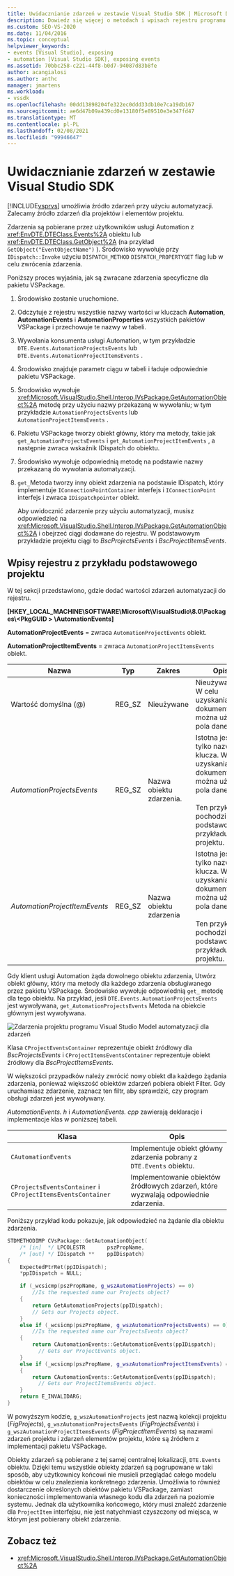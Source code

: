 ```yaml
---
title: Uwidacznianie zdarzeń w zestawie Visual Studio SDK | Microsoft Docs
description: Dowiedz się więcej o metodach i wpisach rejestru programu Visual Studio SDK, które uwidaczniają zdarzenia dla projektów i elementów projektu.
ms.custom: SEO-VS-2020
ms.date: 11/04/2016
ms.topic: conceptual
helpviewer_keywords:
- events [Visual Studio], exposing
- automation [Visual Studio SDK], exposing events
ms.assetid: 70bbc258-c221-44f8-b0d7-94087d83b8fe
author: acangialosi
ms.author: anthc
manager: jmartens
ms.workload:
- vssdk
ms.openlocfilehash: 00dd13898204fe322ec0ddd33db10e7ca19db167
ms.sourcegitcommit: ae6d47b09a439cd0e13180f5e89510e3e347fd47
ms.translationtype: MT
ms.contentlocale: pl-PL
ms.lasthandoff: 02/08/2021
ms.locfileid: "99946647"
---
```

# <a name="expose-events-in-the-visual-studio-sdk"></a>Uwidacznianie zdarzeń w zestawie Visual Studio SDK
[!INCLUDE[vsprvs](../../code-quality/includes/vsprvs_md.md)] umożliwia źródło zdarzeń przy użyciu automatyzacji. Zalecamy źródło zdarzeń dla projektów i elementów projektu.

 Zdarzenia są pobierane przez użytkowników usługi Automation z <xref:EnvDTE.DTEClass.Events%2A> obiektu lub <xref:EnvDTE.DTEClass.GetObject%2A> (na przykład `GetObject("EventObjectName")` ). Środowisko wywołuje przy `IDispatch::Invoke` użyciu `DISPATCH_METHOD` `DISPATCH_PROPERTYGET` flag lub w celu zwrócenia zdarzenia.

 Poniższy proces wyjaśnia, jak są zwracane zdarzenia specyficzne dla pakietu VSPackage.

1. Środowisko zostanie uruchomione.

2. Odczytuje z rejestru wszystkie nazwy wartości w kluczach **Automation**, **AutomationEvents** i **AutomationProperties** wszystkich pakietów VSPackage i przechowuje te nazwy w tabeli.

3. Wywołania konsumenta usługi Automation, w tym przykładzie `DTE.Events.AutomationProjectsEvents` lub `DTE.Events.AutomationProjectItemsEvents` .

4. Środowisko znajduje parametr ciągu w tabeli i ładuje odpowiednie pakietu VSPackage.

5. Środowisko wywołuje <xref:Microsoft.VisualStudio.Shell.Interop.IVsPackage.GetAutomationObject%2A> metodę przy użyciu nazwy przekazaną w wywołaniu; w tym przykładzie `AutomationProjectsEvents` lub `AutomationProjectItemsEvents` .

6. Pakietu VSPackage tworzy obiekt główny, który ma metody, takie jak `get_AutomationProjectsEvents` i `get_AutomationProjectItemEvents` , a następnie zwraca wskaźnik IDispatch do obiektu.

7. Środowisko wywołuje odpowiednią metodę na podstawie nazwy przekazaną do wywołania automatyzacji.

8. `get_`Metoda tworzy inny obiekt zdarzenia na podstawie IDispatch, który implementuje `IConnectionPointContainer` interfejs i `IConnectionPoint` interfejs i zwraca `IDispatchpointer` obiekt.

   Aby uwidocznić zdarzenie przy użyciu automatyzacji, musisz odpowiedzieć na <xref:Microsoft.VisualStudio.Shell.Interop.IVsPackage.GetAutomationObject%2A> i obejrzeć ciągi dodawane do rejestru. W podstawowym przykładzie projektu ciągi to *BscProjectsEvents* i *BscProjectItemsEvents*.

## <a name="registry-entries-from-the-basic-project-sample"></a>Wpisy rejestru z przykładu podstawowego projektu
 W tej sekcji przedstawiono, gdzie dodać wartości zdarzeń automatyzacji do rejestru.

 **[HKEY_LOCAL_MACHINE\SOFTWARE\Microsoft\VisualStudio\8.0\Packages\\<PkgGUID \> \AutomationEvents]**

 **AutomationProjectEvents** = zwraca `AutomationProjectEvents` obiekt.

 **AutomationProjectItemEvents** = zwraca `AutomationProjectItemsEvents` obiekt.

|Nazwa|Typ|Zakres|Opis|
|----------|----------|-----------|-----------------|
|Wartość domyślna (@)|REG_SZ|Nieużywane|Nieużywany. W celu uzyskania dokumentacji można użyć pola dane.|
|*AutomationProjectsEvents*|REG_SZ|Nazwa obiektu zdarzenia.|Istotna jest tylko nazwa klucza. W celu uzyskania dokumentacji można użyć pola dane.<br /><br /> Ten przykład pochodzi z podstawowego przykładu projektu.|
|*AutomationProjectItemEvents*|REG_SZ|Nazwa obiektu zdarzenia|Istotna jest tylko nazwa klucza. W celu uzyskania dokumentacji można użyć pola dane.<br /><br /> Ten przykład pochodzi z podstawowego przykładu projektu.|

 Gdy klient usługi Automation żąda dowolnego obiektu zdarzenia, Utwórz obiekt główny, który ma metody dla każdego zdarzenia obsługiwanego przez pakietu VSPackage. Środowisko wywołuje odpowiednią `get_` metodę dla tego obiektu. Na przykład, jeśli `DTE.Events.AutomationProjectsEvents` jest wywoływana, `get_AutomationProjectsEvents` Metoda na obiekcie głównym jest wywoływana.

 ![Zdarzenia projektu programu Visual Studio](../../extensibility/internals/media/projectevents.gif "ProjectEvents") Model automatyzacji dla zdarzeń

 Klasa `CProjectEventsContainer` reprezentuje obiekt źródłowy dla *BscProjectsEvents* i `CProjectItemsEventsContainer` reprezentuje obiekt źródłowy dla *BscProjectItemsEvents*.

 W większości przypadków należy zwrócić nowy obiekt dla każdego żądania zdarzenia, ponieważ większość obiektów zdarzeń pobiera obiekt Filter. Gdy uruchamiasz zdarzenie, zaznacz ten filtr, aby sprawdzić, czy program obsługi zdarzeń jest wywoływany.

 *AutomationEvents. h* i *AutomationEvents. cpp* zawierają deklaracje i implementacje klas w poniższej tabeli.

|Klasa|Opis|
|-----------|-----------------|
|`CAutomationEvents`|Implementuje obiekt główny zdarzenia pobrany z `DTE.Events` obiektu.|
|`CProjectsEventsContainer` i `CProjectItemsEventsContainer`|Implementowanie obiektów źródłowych zdarzeń, które wyzwalają odpowiednie zdarzenia.|

 Poniższy przykład kodu pokazuje, jak odpowiedzieć na żądanie dla obiektu zdarzenia.

```cpp
STDMETHODIMP CVsPackage::GetAutomationObject(
    /* [in]  */ LPCOLESTR       pszPropName,
    /* [out] */ IDispatch **    ppIDispatch)
{
    ExpectedPtrRet(ppIDispatch);
    *ppIDispatch = NULL;

    if (_wcsicmp(pszPropName, g_wszAutomationProjects) == 0)
        //Is the requested name our Projects object?
    {
        return GetAutomationProjects(ppIDispatch);
        // Gets our Projects object.
    }
    else if (_wcsicmp(pszPropName, g_wszAutomationProjectsEvents) == 0)
        //Is the requested name our ProjectsEvents object?
    {
        return CAutomationEvents::GetAutomationEvents(ppIDispatch);
          // Gets our ProjectEvents object.
    }
    else if (_wcsicmp(pszPropName, g_wszAutomationProjectItemsEvents) == 0)  //Is the requested name our ProjectsItemsEvents object?
    {
        return CAutomationEvents::GetAutomationEvents(ppIDispatch);
          // Gets our ProjectItemsEvents object.
    }
    return E_INVALIDARG;
}
```

 W powyższym kodzie, `g_wszAutomationProjects` jest nazwą kolekcji projektu (*FigProjects*), `g_wszAutomationProjectsEvents` (*FigProjectsEvents*) i `g_wszAutomationProjectItemsEvents` (*FigProjectItemEvents*) są nazwami zdarzeń projektu i zdarzeń elementów projektu, które są źródłem z implementacji pakietu VSPackage.

 Obiekty zdarzeń są pobierane z tej samej centralnej lokalizacji, `DTE.Events` obiektu. Dzięki temu wszystkie obiekty zdarzeń są pogrupowane w taki sposób, aby użytkownicy końcowi nie musieli przeglądać całego modelu obiektów w celu znalezienia konkretnego zdarzenia. Umożliwia to również dostarczenie określonych obiektów pakietu VSPackage, zamiast konieczności implementowania własnego kodu dla zdarzeń na poziomie systemu. Jednak dla użytkownika końcowego, który musi znaleźć zdarzenie dla `ProjectItem` interfejsu, nie jest natychmiast czyszczony od miejsca, w którym jest pobierany obiekt zdarzenia.

## <a name="see-also"></a>Zobacz też
- <xref:Microsoft.VisualStudio.Shell.Interop.IVsPackage.GetAutomationObject%2A>
